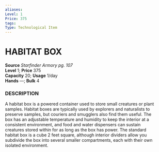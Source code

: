 ```yaml
---
aliases: 
Level: 1
Price: 375
tags: 
Type: Technological Item
---
```

# HABITAT BOX


**Source** _Starfinder Armory pg. 107_  
**Level** 1; **Price** 375  
**Capacity** 20; **Usage** 1/day  
**Hands** —; **Bulk** 4

### DESCRIPTION

A habitat box is a powered container used to store small creatures or plant samples. Habitat boxes are typically used by explorers and naturalists to preserve samples, but couriers and smugglers also find them useful. The box has an adjustable temperature and humidity to keep the interior at a consistent environment, and food and water dispensers can sustain creatures stored within for as long as the box has power. The standard habitat box is a cube 2 feet square, although interior dividers allow you subdivide the box into several smaller compartments, each with their own isolated environment.